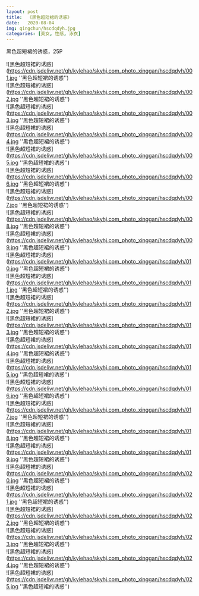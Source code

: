 ```yaml
---
layout: post
title:  《黑色超短裙的诱惑》
date:   2020-08-04
img: qingchun/hscdqdyh.jpg
categories: [美女, 性感, 泳衣]
---
```


黑色超短裙的诱惑，25P

![黑色超短裙的诱惑](https://cdn.jsdelivr.net/gh/kylehao/skyhj.com_photo_xinggan/hscdqdyh/001.jpg ''黑色超短裙的诱惑'') <br>
![黑色超短裙的诱惑](https://cdn.jsdelivr.net/gh/kylehao/skyhj.com_photo_xinggan/hscdqdyh/002.jpg ''黑色超短裙的诱惑'') <br>
![黑色超短裙的诱惑](https://cdn.jsdelivr.net/gh/kylehao/skyhj.com_photo_xinggan/hscdqdyh/003.jpg ''黑色超短裙的诱惑'') <br>
![黑色超短裙的诱惑](https://cdn.jsdelivr.net/gh/kylehao/skyhj.com_photo_xinggan/hscdqdyh/004.jpg ''黑色超短裙的诱惑'') <br>
![黑色超短裙的诱惑](https://cdn.jsdelivr.net/gh/kylehao/skyhj.com_photo_xinggan/hscdqdyh/005.jpg ''黑色超短裙的诱惑'') <br>
![黑色超短裙的诱惑](https://cdn.jsdelivr.net/gh/kylehao/skyhj.com_photo_xinggan/hscdqdyh/006.jpg ''黑色超短裙的诱惑'') <br>
![黑色超短裙的诱惑](https://cdn.jsdelivr.net/gh/kylehao/skyhj.com_photo_xinggan/hscdqdyh/007.jpg ''黑色超短裙的诱惑'') <br>
![黑色超短裙的诱惑](https://cdn.jsdelivr.net/gh/kylehao/skyhj.com_photo_xinggan/hscdqdyh/008.jpg ''黑色超短裙的诱惑'') <br>
![黑色超短裙的诱惑](https://cdn.jsdelivr.net/gh/kylehao/skyhj.com_photo_xinggan/hscdqdyh/009.jpg ''黑色超短裙的诱惑'') <br>
![黑色超短裙的诱惑](https://cdn.jsdelivr.net/gh/kylehao/skyhj.com_photo_xinggan/hscdqdyh/010.jpg ''黑色超短裙的诱惑'') <br>
![黑色超短裙的诱惑](https://cdn.jsdelivr.net/gh/kylehao/skyhj.com_photo_xinggan/hscdqdyh/011.jpg ''黑色超短裙的诱惑'') <br>
![黑色超短裙的诱惑](https://cdn.jsdelivr.net/gh/kylehao/skyhj.com_photo_xinggan/hscdqdyh/012.jpg ''黑色超短裙的诱惑'') <br>
![黑色超短裙的诱惑](https://cdn.jsdelivr.net/gh/kylehao/skyhj.com_photo_xinggan/hscdqdyh/013.jpg ''黑色超短裙的诱惑'') <br>
![黑色超短裙的诱惑](https://cdn.jsdelivr.net/gh/kylehao/skyhj.com_photo_xinggan/hscdqdyh/014.jpg ''黑色超短裙的诱惑'') <br>
![黑色超短裙的诱惑](https://cdn.jsdelivr.net/gh/kylehao/skyhj.com_photo_xinggan/hscdqdyh/015.jpg ''黑色超短裙的诱惑'') <br>
![黑色超短裙的诱惑](https://cdn.jsdelivr.net/gh/kylehao/skyhj.com_photo_xinggan/hscdqdyh/016.jpg ''黑色超短裙的诱惑'') <br>
![黑色超短裙的诱惑](https://cdn.jsdelivr.net/gh/kylehao/skyhj.com_photo_xinggan/hscdqdyh/017.jpg ''黑色超短裙的诱惑'') <br>
![黑色超短裙的诱惑](https://cdn.jsdelivr.net/gh/kylehao/skyhj.com_photo_xinggan/hscdqdyh/018.jpg ''黑色超短裙的诱惑'') <br>
![黑色超短裙的诱惑](https://cdn.jsdelivr.net/gh/kylehao/skyhj.com_photo_xinggan/hscdqdyh/019.jpg ''黑色超短裙的诱惑'') <br>
![黑色超短裙的诱惑](https://cdn.jsdelivr.net/gh/kylehao/skyhj.com_photo_xinggan/hscdqdyh/020.jpg ''黑色超短裙的诱惑'') <br>
![黑色超短裙的诱惑](https://cdn.jsdelivr.net/gh/kylehao/skyhj.com_photo_xinggan/hscdqdyh/021.jpg ''黑色超短裙的诱惑'') <br>
![黑色超短裙的诱惑](https://cdn.jsdelivr.net/gh/kylehao/skyhj.com_photo_xinggan/hscdqdyh/022.jpg ''黑色超短裙的诱惑'') <br>
![黑色超短裙的诱惑](https://cdn.jsdelivr.net/gh/kylehao/skyhj.com_photo_xinggan/hscdqdyh/023.jpg ''黑色超短裙的诱惑'') <br>
![黑色超短裙的诱惑](https://cdn.jsdelivr.net/gh/kylehao/skyhj.com_photo_xinggan/hscdqdyh/024.jpg ''黑色超短裙的诱惑'') <br>
![黑色超短裙的诱惑](https://cdn.jsdelivr.net/gh/kylehao/skyhj.com_photo_xinggan/hscdqdyh/025.jpg ''黑色超短裙的诱惑'') <br>
